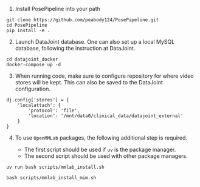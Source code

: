 

1. Install PosePipeline into your path

```
git clone https://github.com/peabody124/PosePipeline.git
cd PosePipeline
pip install -e .
```

2. Launch DataJoint database. One can also set up a local MySQL database, following the instruction at DataJoint.

```
cd datajoint_docker
docker-compose up -d
```

3. When running code, make sure to configure repository for where video stores will be kept. This can also be saved to 
   the DataJoint configuration.

```
dj.config['stores'] = {
    'localattach': {
        'protocol': 'file',
        'location': '/mnt/data0/clinical_data/datajoint_external'
    }
}
```

4. To use `OpenMMLab` packages, the following additional step is required. 

    - The first script should be used if `uv` is the package manager.
    - The second script should be used with other package managers.

```
uv run bash scripts/mmlab_install.sh
```

```
bash scripts/mmlab_install_mim.sh
```
